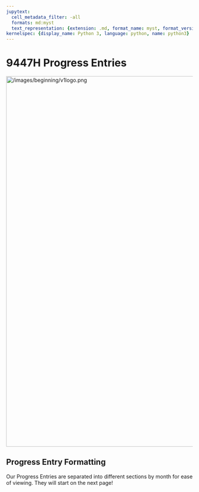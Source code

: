 ```yaml
---
jupytext:
  cell_metadata_filter: -all
  formats: md:myst
  text_representation: {extension: .md, format_name: myst, format_version: 0.12, jupytext_version: 1.6.0}
kernelspec: {display_name: Python 3, language: python, name: python3}
---
```


# 9447H Progress Entries
<img src="././_images/beginning/v1logo.png" alt="/images/beginning/v1logo.png" width="1000px;" />

## Progress Entry Formatting
Our Progress Entries are separated into different sections by month for ease of viewing. They will start on the next page!
